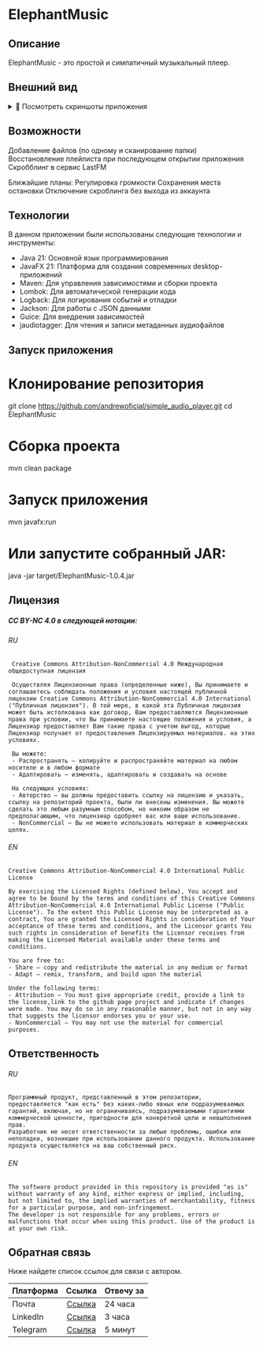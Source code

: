 # ElephantMusic

## Описание

ElephantMusic - это простой и симпатичный музыкальный плеер.

## Внешний вид
<details>
<summary>📸 Посмотреть скриншоты приложения</summary>

### Основной интерфейс
<img width="885" height="691" alt="Главное окно" src="https://github.com/user-attachments/assets/1c925f2e-b557-4397-9721-c6407444755a" />

### Плейлист
<img width="885" height="691" alt="Пустой плейлист" src="https://github.com/user-attachments/assets/8acce0a0-3913-439f-9f00-cfa79d7d773b" />
<img width="885" height="691" alt="Плейлист с треком" src="https://github.com/user-attachments/assets/3fcaecce-4720-4169-b259-eda059531320" />

### Окно состояния авторизации в LastFM
<img width="885" height="691" alt="Окно состояния авторизации в LastFM" src="https://github.com/user-attachments/assets/e5ebc162-4dda-40dd-be32-417550149387" />

### Раздел "О программе"
<img width="885" height="691" alt="изображение" src="https://github.com/user-attachments/assets/fb04343e-959a-48c5-97bc-cf432da728e2" />

</details>

## Возможности
Добавление файлов (по одному и сканирование папки) <br>
Восстановление плейлиста при последующем открытии приложения <br>
Скробблинг в сервис LastFM<br>

Ближайшие планы:
Регулировка громкости
Сохранения места остановки
Отключение скроблинга без выхода из аккаунта

## Технологии

В данном приложении были использованы следующие технологии и инструменты:

- Java 21: Основной язык программирования
- JavaFX 21: Платформа для создания современных desktop-приложений
- Maven: Для управления зависимостями и сборки проекта
- Lombok: Для автоматической генерации кода
- Logback: Для логирования событий и отладки
- Jackson: Для работы с JSON данными
- Guice: Для внедрения зависимостей
- jaudiotagger: Для чтения и записи метаданных аудиофайлов



## Запуск приложения
# Клонирование репозитория
git clone https://github.com/andrewoficial/simple_audio_player.git
cd ElephantMusic

# Сборка проекта
mvn clean package

# Запуск приложения
mvn javafx:run

# Или запустите собранный JAR:


java -jar target/ElephantMusic-1.0.4.jar

    

## Лицензия

##### CC BY-NC 4.0 в следующей нотации:
  ###### RU
     Creative Commons Attribution-NonCommercial 4.0 Международная общедоступная лицензия
     
     Осуществляя Лицензионные права (определенные ниже), Вы принимаете и соглашаетесь соблюдать положения и условия настоящей публичной лицензии Creative Commons Attribution-NonCommercial 4.0 International ("Публичная лицензия"). В той мере, в какой эта Публичная лицензия может быть истолкована как договор, Вам предоставляются Лицензионные права при условии, что Вы принимаете настоящие положения и условия, а Лицензиар предоставляет Вам такие права с учетом выгод, которые Лицензиар получает от предоставления Лицензируемых материалов. на этих условиях.
    
     Вы можете:
     - Распространять — копируйте и распространяйте материал на любом носителе и в любом формате
     - Адаптировать — изменять, адаптировать и создавать на основе 
     
     На следующих условиях:
     - Авторство — вы должны предоставить ссылку на лицензию и указать, ссылку на репозиторий проекта, были ли внесены изменения. Вы можете сделать это любым разумным способом, но никоим образом не предполагающим, что лицензиар одобряет вас или ваше использование.
     - NonCommercial — Вы не можете использовать материал в коммерческих целях.
     
  ###### EN
    Creative Commons Attribution-NonCommercial 4.0 International Public License
    
    By exercising the Licensed Rights (defined below), You accept and agree to be bound by the terms and conditions of this Creative Commons Attribution-NonCommercial 4.0 International Public License ("Public License"). To the extent this Public License may be interpreted as a contract, You are granted the Licensed Rights in consideration of Your acceptance of these terms and conditions, and the Licensor grants You such rights in consideration of benefits the Licensor receives from making the Licensed Material available under these terms and conditions.
    
    You are free to:
    - Share — copy and redistribute the material in any medium or format
    - Adapt — remix, transform, and build upon the material
    
    Under the following terms:
    - Attribution — You must give appropriate credit, provide a link to the license,link to the github page project and indicate if changes were made. You may do so in any reasonable manner, but not in any way that suggests the licensor endorses you or your use.
    - NonCommercial — You may not use the material for commercial purposes.

## Ответственность
###### RU
    Программный продукт, представленный в этом репозитории, предоставляется "как есть" без каких-либо явных или подразумеваемых гарантий, включая, но не ограничиваясь, подразумеваемыми гарантиями коммерческой ценности, пригодности для конкретной цели и невыполнения прав. 
    Разработчик не несет ответственности за любые проблемы, ошибки или неполадки, возникшие при использовании данного продукта. Использование продукта осуществляется на ваш собственный риск.
      
###### EN
    The software product provided in this repository is provided "as is" without warranty of any kind, either express or implied, including, but not limited to, the implied warranties of merchantability, fitness for a particular purpose, and non-infringement.
    The developer is not responsible for any problems, errors or malfunctions that occur when using this product. Use of the product is at your own risk.

## Обратная связь
Ниже найдете список ссылок для связи с автором.

| Платформа     | Ссылка                                                                    | Отвечу за |
| ------------- |:-------------------------------------------------------------------------:| --------- |
| Почта         | [Ссылка](mailto:andrewoficial@yandex.ru "Ссылка")                         | 24 часа   |
| LinkedIn      | [Ссылка](https://www.linkedin.com/in/andrey-kantser-126554258/ "Ссылка")  | 3 часа    |
| Telegram      | [Ссылка](https://t.me/function_void "Ссылка")                             | 5 минут   |
